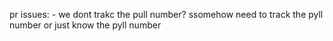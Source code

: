 pr issues: 
    - we dont trakc the pull number? ssomehow need to track the pyll  number or just know the pyll number